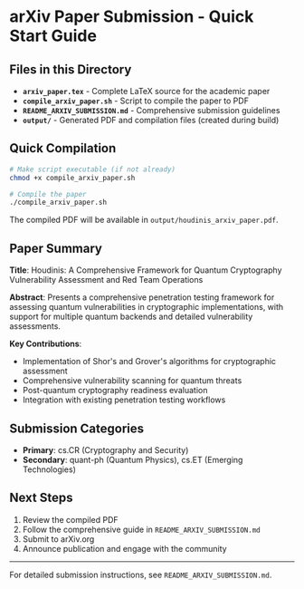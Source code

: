 # arXiv Paper Submission - Quick Start Guide

## Files in this Directory

- **`arxiv_paper.tex`** - Complete LaTeX source for the academic paper
- **`compile_arxiv_paper.sh`** - Script to compile the paper to PDF
- **`README_ARXIV_SUBMISSION.md`** - Comprehensive submission guidelines
- **`output/`** - Generated PDF and compilation files (created during build)

## Quick Compilation

```bash
# Make script executable (if not already)
chmod +x compile_arxiv_paper.sh

# Compile the paper
./compile_arxiv_paper.sh
```

The compiled PDF will be available in `output/houdinis_arxiv_paper.pdf`.

## Paper Summary

**Title**: Houdinis: A Comprehensive Framework for Quantum Cryptography Vulnerability Assessment and Red Team Operations

**Abstract**: Presents a comprehensive penetration testing framework for assessing quantum vulnerabilities in cryptographic implementations, with support for multiple quantum backends and detailed vulnerability assessments.

**Key Contributions**:
- Implementation of Shor's and Grover's algorithms for cryptographic assessment
- Comprehensive vulnerability scanning for quantum threats
- Post-quantum cryptography readiness evaluation
- Integration with existing penetration testing workflows

## Submission Categories

- **Primary**: cs.CR (Cryptography and Security)
- **Secondary**: quant-ph (Quantum Physics), cs.ET (Emerging Technologies)

## Next Steps

1. Review the compiled PDF
2. Follow the comprehensive guide in `README_ARXIV_SUBMISSION.md`
3. Submit to arXiv.org
4. Announce publication and engage with the community

---

For detailed submission instructions, see `README_ARXIV_SUBMISSION.md`.

